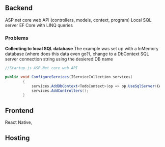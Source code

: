 
## Backend
ASP.net core web API (controllers, models, context, program)
Local SQL server
EF Core with LINQ queries

### Problems
**Collecting to local SQL database**
The example was set up with a InMemory database (where does this data even go?), change to a DbContext SQL server connection string using 
the desiered DB name

```C#
//Startup.js ASP.Net core web API

public void ConfigureServices(IServiceCollection services)
        {
            services.AddDbContext<TodoContext>(op => op.UseSqlServer(Configuration.GetConnectionString("TestSetup")));
            services.AddControllers();
        }
```


## Frontend
React Native, 


## Hosting